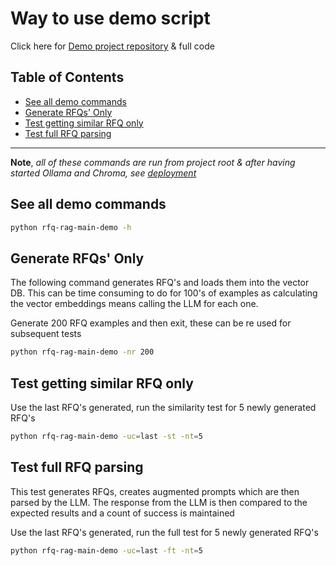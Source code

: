 # Way to use demo script

Click here for [Demo project repository](https://github.com/parrisma/rfq-rag/) & full code

## Table of Contents

- [See all demo commands](#see-all-demo-commands)
- [Generate RFQs' Only](#generate-rfqs-only)
- [Test getting similar RFQ only](#test-getting-similar-rfq-only)
- [Test full RFQ parsing](#test-full-rfq-parsing)

---

**Note**, _all of these commands are run from project root & after having started Ollama and Chroma, see [deployment](../deployment/index.md)_

## See all demo commands
```sh
python rfq-rag-main-demo -h
```

## Generate RFQs' Only
The following command generates RFQ's and loads them into the vector DB. This can be time consuming to do for 100's of examples as calculating the vector embeddings means calling the LLM for each one.

Generate 200 RFQ examples and then exit, these can be re used for subsequent tests
```sh
python rfq-rag-main-demo -nr 200
```

## Test getting similar RFQ only
Use the last RFQ's generated, run the similarity test for 5 newly generated RFQ's
```sh
python rfq-rag-main-demo -uc=last -st -nt=5
```

## Test full RFQ parsing
This test generates RFQs, creates augmented prompts which are then parsed by the LLM. The response from the LLM is then compared to the expected results and a count of success is maintained

Use the last RFQ's generated, run the full test for 5 newly generated RFQ's
```sh
python rfq-rag-main-demo -uc=last -ft -nt=5
```